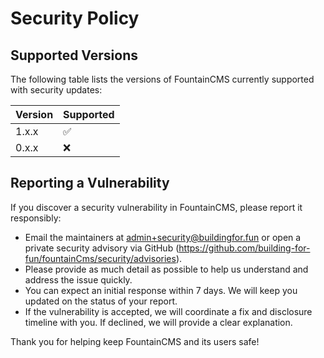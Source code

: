 # Security Policy

## Supported Versions

The following table lists the versions of FountainCMS currently supported with security updates:

| Version | Supported          |
| ------- | ------------------ |
| 1.x.x   | :white_check_mark: |
| 0.x.x   | :x:                |

## Reporting a Vulnerability

If you discover a security vulnerability in FountainCMS, please report it responsibly:

- Email the maintainers at admin+security@buildingfor.fun or open a private security advisory via GitHub (https://github.com/building-for-fun/fountainCms/security/advisories).
- Please provide as much detail as possible to help us understand and address the issue quickly.
- You can expect an initial response within 7 days. We will keep you updated on the status of your report.
- If the vulnerability is accepted, we will coordinate a fix and disclosure timeline with you. If declined, we will provide a clear explanation.

Thank you for helping keep FountainCMS and its users safe!

